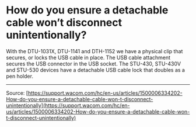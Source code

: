 # How do you ensure a detachable cable won’t disconnect unintentionally?

With the DTU-1031X, DTU-1141 and DTH-1152 we have a physical clip that secures, or locks the USB cable in place. The USB cable attachment secures the USB connector in the USB socket. The STU-430, STU-430V and STU-530 devices have a detachable USB cable lock that doubles as a pen holder.

---
Source: [https://support.wacom.com/hc/en-us/articles/1500006334202-How-do-you-ensure-a-detachable-cable-won-t-disconnect-unintentionally](https://support.wacom.com/hc/en-us/articles/1500006334202-How-do-you-ensure-a-detachable-cable-won-t-disconnect-unintentionally)
